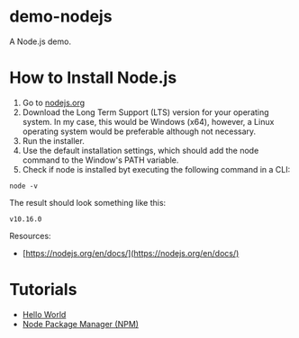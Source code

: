 # demo-nodejs
A Node.js demo.

How to Install Node.js
=

1. Go to [nodejs.org](https://nodejs.org/)
2. Download the Long Term Support (LTS) version for your operating system. In my case, this would be Windows (x64), however, a Linux operating system would be preferable although not necessary.
3. Run the installer.
4. Use the default installation settings, which should add the node command to the Window's PATH variable.
5. Check if node is installed byt executing the following command in a CLI:

```
node -v
```
The result should look something like this:
```
v10.16.0
```
Resources:
- [https://nodejs.org/en/docs/](https://nodejs.org/en/docs/)

Tutorials
=

- [Hello World](./tutorials/hello-world/hello-world.md)
- [Node Package Manager (NPM)](./tutorials/npm-tutorial/npm.md)
